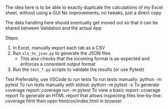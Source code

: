 The idea here is to be able to exactly duplicate the calculations of my Excel sheet, without using a GUI
No improvements, no tweaks, just a direct copy

The data handling here should eventually get moved out so that it can be shared between Validation and the actual App

Steps:
1. In Excel, manually export each tab as a CSV
1. Run `xls_to_json.py` to generate the JSON files
    - This also checks that the incoming format is as-expected and enforces a consistent output format
1. Run the `test_*.py` scripts to validate the results (or use Pytest)

Test
    Preferablly, use VSCode to run tests
    To run tests manually: python -m pytest
    To run tests manually with stdout: python -m pytest -s
    To generate coverage report: coverage run -m pytest
    To view a basic report: coverage report
    To generate an HTML report that allows inspecting files line-by-line:
        coverage html
        then open htmlcov/index.html in browser